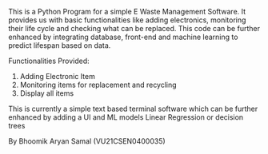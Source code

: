 This is a Python Program for a simple E Waste Management Software.
It provides us with basic functionalities like adding electronics, monitoring their life cycle and checking what can be replaced.
This code can be further enhanced by integrating database, front-end and machine learning to predict lifespan based on data.

Functionalities Provided:
1) Adding Electronic Item
2) Monitoring items for replacement and recycling
3) Display all items

This is currently a simple text based terminal software which can be further enhanced by adding a UI and ML models Linear Regression or decision trees

By Bhoomik Aryan Samal (VU21CSEN0400035)